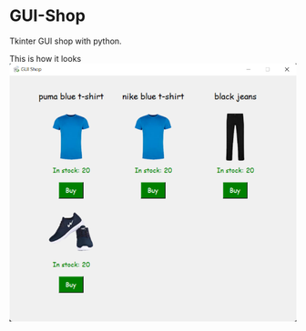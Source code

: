 # GUI-Shop
Tkinter GUI shop with python.

This is how it looks
![alt text](https://github.com/GalkaKG/GUI-Shop/blob/main/pictures%20of%20the%20program/GUI%20Shop2.png)
